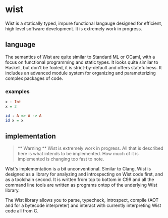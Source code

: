 # wist

Wist is a statically typed, impure functional langauge designed for efficient,
high level software development.  It is extremely work in progress.

## language 

The semantics of Wist are quite similar to Standard ML or OCaml, with a focus on functional programming and static types.  It looks quite similar to Haskell, but don't be fooled, it is strict-by-default and offers statefulness.  It includes an advanced module system for organizing and parameterizing complex packages of code.

### examples

```haskell
x : Int
x = 3

id : A => A -> A
id x = x
```

## implementation

> ** Warning ** 
> Wist is extremely work in progress.  All that is described here is what 
> intends to be implemented.  How much of it is implemented is changing too 
> fast to note. 

Wist's implementation is a bit unconventional.  Similar to Clang, Wist is 
designed as a library for analyzing and introspecting on Wist code first, and 
as a toolchain second.  It is written from top to bottom in C99 and all the 
command line tools are written as programs ontop of the underlying Wist library.

The Wist library allows you to parse, typecheck, introspect, compile (AOT and 
for a bytecode interpreter) and interact with currently interpreting Wist code 
all from C.

